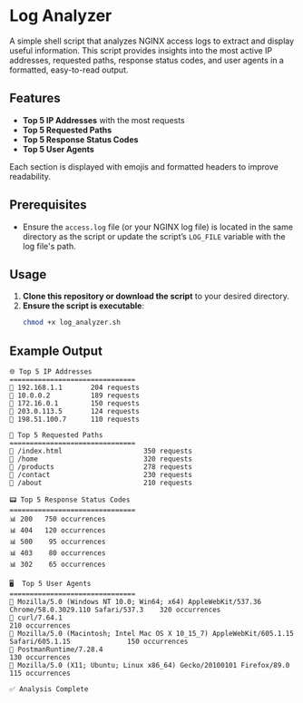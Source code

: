 # Log Analyzer

A simple shell script that analyzes NGINX access logs to extract and display useful information. This script provides insights into the most active IP addresses, requested paths, response status codes, and user agents in a formatted, easy-to-read output.

## Features

- **Top 5 IP Addresses** with the most requests
- **Top 5 Requested Paths**
- **Top 5 Response Status Codes**
- **Top 5 User Agents**

Each section is displayed with emojis and formatted headers to improve readability.

## Prerequisites

- Ensure the `access.log` file (or your NGINX log file) is located in the same directory as the script or update the script’s `LOG_FILE` variable with the log file's path.

## Usage

1. **Clone this repository or download the script** to your desired directory.
2. **Ensure the script is executable**:
   ```bash
   chmod +x log_analyzer.sh


## Example Output

 ```
🌐 Top 5 IP Addresses
===============================
👤 192.168.1.1       204 requests
👤 10.0.0.2          189 requests
👤 172.16.0.1        150 requests
👤 203.0.113.5       124 requests
👤 198.51.100.7      110 requests

📄 Top 5 Requested Paths
===============================
🔗 /index.html                    350 requests
🔗 /home                          320 requests
🔗 /products                      278 requests
🔗 /contact                       230 requests
🔗 /about                         210 requests

📟 Top 5 Response Status Codes
===============================
📊 200   750 occurrences
📊 404   120 occurrences
📊 500    95 occurrences
📊 403    80 occurrences
📊 302    65 occurrences

🖥️  Top 5 User Agents
===============================
🤖 Mozilla/5.0 (Windows NT 10.0; Win64; x64) AppleWebKit/537.36 Chrome/58.0.3029.110 Safari/537.3    320 occurrences
🤖 curl/7.64.1                                                                                       210 occurrences
🤖 Mozilla/5.0 (Macintosh; Intel Mac OS X 10_15_7) AppleWebKit/605.1.15 Safari/605.1.15              150 occurrences
🤖 PostmanRuntime/7.28.4                                                                             130 occurrences
🤖 Mozilla/5.0 (X11; Ubuntu; Linux x86_64) Gecko/20100101 Firefox/89.0                               115 occurrences

✅ Analysis Complete
